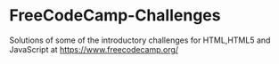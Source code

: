 # FreeCodeCamp-Challenges
Solutions of some of the introductory challenges for HTML,HTML5 and JavaScript at https://www.freecodecamp.org/
